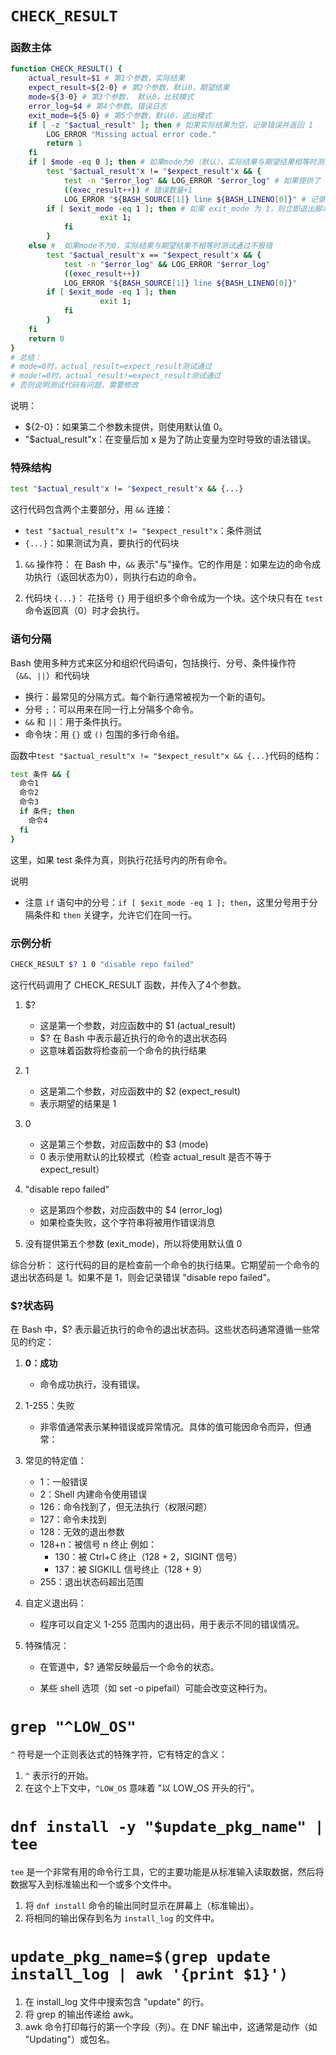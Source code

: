 # `CHECK_RESULT`

### 函数主体

```bash
function CHECK_RESULT() {
    actual_result=$1 # 第1个参数，实际结果
    expect_result=${2-0} # 第2个参数，默认0，期望结果
    mode=${3-0} # 第3个参数， 默认0，比较模式
    error_log=$4 # 第4个参数。错误日志
    exit_mode=${5-0} # 第5个参数，默认0，退出模式
    if [ -z "$actual_result" ]; then # 如果实际结果为空，记录错误并返回 1
        LOG_ERROR "Missing actual error code."
        return 1
    fi
    if [ $mode -eq 0 ]; then # 如果mode为0（默认），实际结果与期望结果相等时测试通过不报错
        test "$actual_result"x != "$expect_result"x && {
            test -n "$error_log" && LOG_ERROR "$error_log" # 如果提供了 error_log，将其记录为错误，没有则为空
            ((exec_result++)) # 错误数量+1
            LOG_ERROR "${BASH_SOURCE[1]} line ${BASH_LINENO[0]}" # 记录错误发生的文件和行号
	    if [ $exit_mode -eq 1 ]; then # 如果 exit_mode 为 1，则立即退出脚本
                    exit 1;
            fi
        }
    else #  如果mode不为0，实际结果与期望结果不相等时测试通过不报错
        test "$actual_result"x == "$expect_result"x && {
            test -n "$error_log" && LOG_ERROR "$error_log"
            ((exec_result++))
            LOG_ERROR "${BASH_SOURCE[1]} line ${BASH_LINENO[0]}"
	    if [ $exit_mode -eq 1 ]; then
                    exit 1;
            fi
        }
    fi
    return 0
}
# 总结：
# mode=0时，actual_result=expect_result测试通过
# mode!=0时，actual_result!=expect_result测试通过
# 否则说明测试代码有问题，需要修改
```

说明：
- ${2-0}：如果第二个参数未提供，则使用默认值 0。
- "$actual_result"x：在变量后加 x 是为了防止变量为空时导致的语法错误。

### 特殊结构

```bash
test "$actual_result"x != "$expect_result"x && {...}
```

这行代码包含两个主要部分，用 `&&` 连接：
- `test "$actual_result"x != "$expect_result"x`：条件测试
- `{...}`：如果测试为真，要执行的代码块

1. `&&` 操作符：
   在 Bash 中，`&&` 表示"与"操作。它的作用是：如果左边的命令成功执行（返回状态为0），则执行右边的命令。

2. 代码块 `{...}`：
   花括号 `{}` 用于组织多个命令成为一个块。这个块只有在 `test` 命令返回真（0）时才会执行。

### 语句分隔

Bash 使用多种方式来区分和组织代码语句，包括换行、分号、条件操作符（`&&`、`||`）和代码块

   - 换行：最常见的分隔方式。每个新行通常被视为一个新的语句。
   - 分号 `;`：可以用来在同一行上分隔多个命令。
   - `&&` 和 `||`：用于条件执行。
   - 命令块：用 `{}` 或 `()` 包围的多行命令组。

函数中`test "$actual_result"x != "$expect_result"x && {...}`代码的结构：
```bash
test 条件 && {
  命令1
  命令2
  命令3
  if 条件; then
    命令4
  fi
}
```
这里，如果 test 条件为真，则执行花括号内的所有命令。

说明

- 注意 `if` 语句中的分号：`if [ $exit_mode -eq 1 ]; then`，这里分号用于分隔条件和 `then` 关键字，允许它们在同一行。

### 示例分析

```bash
CHECK_RESULT $? 1 0 "disable repo failed"
```

这行代码调用了 CHECK_RESULT 函数，并传入了4个参数。

1. $?
   - 这是第一个参数，对应函数中的 $1 (actual_result)
   - $? 在 Bash 中表示最近执行的命令的退出状态码
   - 这意味着函数将检查前一个命令的执行结果

2. 1
   - 这是第二个参数，对应函数中的 $2 (expect_result)
   - 表示期望的结果是 1

3. 0
   - 这是第三个参数，对应函数中的 $3 (mode)
   - 0 表示使用默认的比较模式（检查 actual_result 是否不等于 expect_result）

4. "disable repo failed"
   - 这是第四个参数，对应函数中的 $4 (error_log)
   - 如果检查失败，这个字符串将被用作错误消息

5. 没有提供第五个参数 (exit_mode)，所以将使用默认值 0

综合分析：
这行代码的目的是检查前一个命令的执行结果。它期望前一个命令的退出状态码是 1。如果不是 1，则会记录错误 "disable repo failed"。

### $?状态码

在 Bash 中，$? 表示最近执行的命令的退出状态码。这些状态码通常遵循一些常见的约定：

1. **0：成功**
   
   - 命令成功执行，没有错误。
   
2. 1-255：失败
   - 非零值通常表示某种错误或异常情况。具体的值可能因命令而异，但通常：

3. 常见的特定值：
   - 1：一般错误
   - 2：Shell 内建命令使用错误
   - 126：命令找到了，但无法执行（权限问题）
   - 127：命令未找到
   - 128：无效的退出参数
   - 128+n：被信号 n 终止
     例如：
     - 130：被 Ctrl+C 终止（128 + 2，SIGINT 信号）
     - 137：被 SIGKILL 信号终止（128 + 9）
   - 255：退出状态码超出范围

4. 自定义退出码：
   - 程序可以自定义 1-255 范围内的退出码，用于表示不同的错误情况。

5. 特殊情况：
   - 在管道中，$? 通常反映最后一个命令的状态。
   
   - 某些 shell 选项（如 set -o pipefail）可能会改变这种行为。

# `grep "^LOW_OS"`

`^` 符号是一个正则表达式的特殊字符，它有特定的含义：

1. `^` 表示行的开始。
2. 在这个上下文中，`^LOW_OS` 意味着 "以 LOW_OS 开头的行"。

# `dnf install -y "$update_pkg_name" | tee`

`tee` 是一个非常有用的命令行工具，它的主要功能是从标准输入读取数据，然后将数据写入到标准输出和一个或多个文件中。

1. 将 `dnf install` 命令的输出同时显示在屏幕上（标准输出）。
2. 将相同的输出保存到名为 `install_log` 的文件中。

# `update_pkg_name=$(grep update install_log | awk '{print $1}')`

1. 在 install_log 文件中搜索包含 "update" 的行。
2. 将 grep 的输出传递给 awk。
3. awk 命令打印每行的第一个字段（列）。在 DNF 输出中，这通常是动作（如 "Updating"）或包名。
